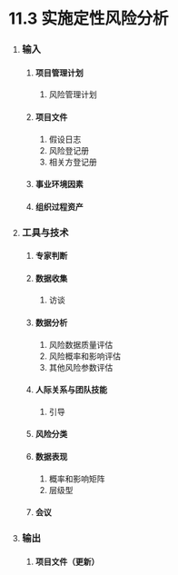 # 11.3 实施定性风险分析

1. ### 输入

   1. #### 项目管理计划

      1. 风险管理计划

   2. #### 项目文件

      1. 假设日志
      2. 风险登记册
      3. 相关方登记册

   3. #### 事业环境因素

   4. #### 组织过程资产

2. ### 工具与技术

   1. #### 专家判断

   2. #### 数据收集

      1. 访谈

   3. #### 数据分析

      1. 风险数据质量评估
      2. 风险概率和影响评估
      3. 其他风险参数评估

   4. #### 人际关系与团队技能

      1. 引导

   5. #### 风险分类

   6. #### 数据表现

      1. 概率和影响矩阵
      2. 层级型

   7. #### 会议

3. ### 输出

   1. #### 项目文件（更新）